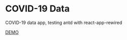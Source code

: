 # COVID-19 Data
COVID-19 data app, testing antd with react-app-rewired

[DEMO](https://goncy-covid-data.netlify.com/)
